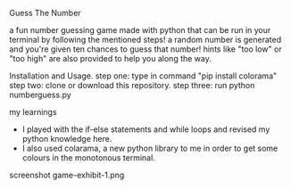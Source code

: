 Guess The Number

a fun number guessing game made with python that can be run in your terminal by following the mentioned steps!
a random number is generated and you're given ten chances to guess that number! hints like "too low" or "too high" are also provided to help you along the way.

Installation and Usage.
step one: type in command "pip install colorama"
step two: clone or download this repository.
step three: run python numberguess.py

my learnings

- I played with the if-else statements and while loops and revised my python knowledge here.
- I also used colarama, a new python library to me in order to get some colours in the monotonous terminal.

screenshot
game-exhibit-1.png

